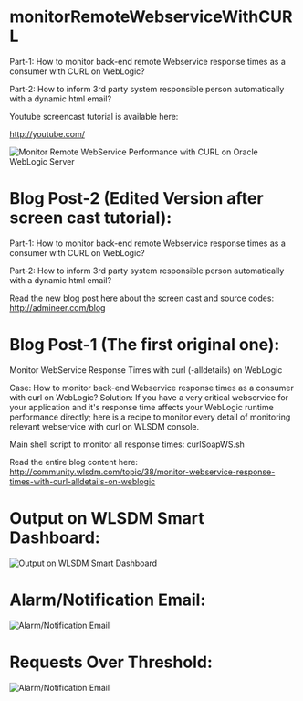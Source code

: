 # monitorRemoteWebserviceWithCURL

Part-1: How to monitor back-end remote Webservice response times as a consumer with CURL on WebLogic?

Part-2: How to inform 3rd party system responsible person automatically with a dynamic html email?

Youtube screencast tutorial is available here:

http://youtube.com/

![Monitor Remote WebService Performance with CURL on Oracle WebLogic Server](http://community.wlsdm.com/uploads/files/upload-6f3ef38b-f932-4d56-8c3f-2cef8689c12f.png)


# Blog Post-2 (Edited Version after screen cast tutorial):

Part-1: How to monitor back-end remote Webservice response times as a consumer with CURL on WebLogic?

Part-2: How to inform 3rd party system responsible person automatically with a dynamic html email?

Read the new blog post here about the screen cast and source codes: http://admineer.com/blog


# Blog Post-1 (The first original one):

Monitor WebService Response Times with curl (-alldetails) on WebLogic

Case: How to monitor back-end Webservice response times as a consumer with curl on WebLogic?
Solution: If you have a very critical webservice for your application and it's response time affects your WebLogic runtime performance directly; here is a recipe to monitor every detail of monitoring relevant webservice with curl on WLSDM console.

Main shell script to monitor all response times: curlSoapWS.sh

Read the entire blog content here: http://community.wlsdm.com/topic/38/monitor-webservice-response-times-with-curl-alldetails-on-weblogic

# Output on WLSDM Smart Dashboard:

![Output on WLSDM Smart Dashboard](http://community.wlsdm.com/uploads/files/upload-03603241-acbb-4383-9b20-0828f55e1ce1.png)

# Alarm/Notification Email:

![Alarm/Notification Email](http://community.wlsdm.com/uploads/files/upload-7c0d6172-7bc1-4529-8327-cebcb3b52e49.png)

# Requests Over Threshold:

![Alarm/Notification Email](http://community.wlsdm.com/uploads/files/upload-7c0d6172-7bc1-4529-8327-cebcb3b52e49.png)
